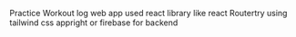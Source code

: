 Practice Workout log web app
used react library like react Routertry using tailwind css
appright or firebase for backend
